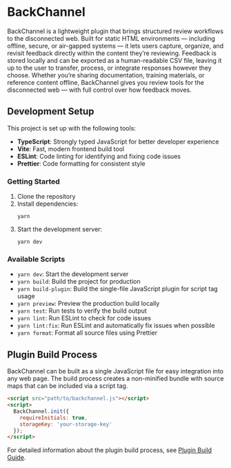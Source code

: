 # BackChannel

BackChannel is a lightweight plugin that brings structured review workflows to the disconnected web. Built for static HTML environments — including offline, secure, or air-gapped systems — it lets users capture, organize, and revisit feedback directly within the content they’re reviewing. Feedback is stored locally and can be exported as a human-readable CSV file, leaving it up to the user to transfer, process, or integrate responses however they choose. Whether you’re sharing documentation, training materials, or reference content offline, BackChannel gives you review tools for the disconnected web — with full control over how feedback moves.

## Development Setup

This project is set up with the following tools:

- **TypeScript**: Strongly typed JavaScript for better developer experience
- **Vite**: Fast, modern frontend build tool
- **ESLint**: Code linting for identifying and fixing code issues
- **Prettier**: Code formatting for consistent style

### Getting Started

1. Clone the repository
2. Install dependencies:
   ```
   yarn
   ```
3. Start the development server:
   ```
   yarn dev
   ```

### Available Scripts

- `yarn dev`: Start the development server
- `yarn build`: Build the project for production
- `yarn build-plugin`: Build the single-file JavaScript plugin for script tag usage
- `yarn preview`: Preview the production build locally
- `yarn test`: Run tests to verify the build output
- `yarn lint`: Run ESLint to check for code issues
- `yarn lint:fix`: Run ESLint and automatically fix issues when possible
- `yarn format`: Format all source files using Prettier

## Plugin Build Process

BackChannel can be built as a single JavaScript file for easy integration into any web page. The build process creates a non-minified bundle with source maps that can be included via a script tag.

```html
<script src="path/to/backchannel.js"></script>
<script>
  BackChannel.init({
    requireInitials: true,
    storageKey: 'your-storage-key'
  });
</script>
```

For detailed information about the plugin build process, see [Plugin Build Guide](docs/plugin-build-guide.md).
